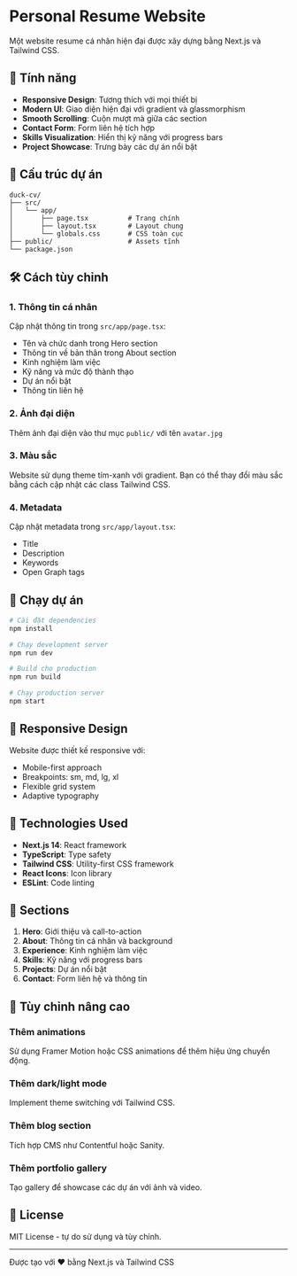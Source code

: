 # Personal Resume Website

Một website resume cá nhân hiện đại được xây dựng bằng Next.js và Tailwind CSS.

## 🚀 Tính năng

- **Responsive Design**: Tương thích với mọi thiết bị
- **Modern UI**: Giao diện hiện đại với gradient và glassmorphism
- **Smooth Scrolling**: Cuộn mượt mà giữa các section
- **Contact Form**: Form liên hệ tích hợp
- **Skills Visualization**: Hiển thị kỹ năng với progress bars
- **Project Showcase**: Trưng bày các dự án nổi bật

## 📁 Cấu trúc dự án

```
duck-cv/
├── src/
│   └── app/
│       ├── page.tsx          # Trang chính
│       ├── layout.tsx        # Layout chung
│       └── globals.css       # CSS toàn cục
├── public/                   # Assets tĩnh
└── package.json
```

## 🛠️ Cách tùy chỉnh

### 1. Thông tin cá nhân
Cập nhật thông tin trong `src/app/page.tsx`:
- Tên và chức danh trong Hero section
- Thông tin về bản thân trong About section
- Kinh nghiệm làm việc
- Kỹ năng và mức độ thành thạo
- Dự án nổi bật
- Thông tin liên hệ

### 2. Ảnh đại diện
Thêm ảnh đại diện vào thư mục `public/` với tên `avatar.jpg`

### 3. Màu sắc
Website sử dụng theme tím-xanh với gradient. Bạn có thể thay đổi màu sắc bằng cách cập nhật các class Tailwind CSS.

### 4. Metadata
Cập nhật metadata trong `src/app/layout.tsx`:
- Title
- Description
- Keywords
- Open Graph tags

## 🚀 Chạy dự án

```bash
# Cài đặt dependencies
npm install

# Chạy development server
npm run dev

# Build cho production
npm run build

# Chạy production server
npm start
```

## 📱 Responsive Design

Website được thiết kế responsive với:
- Mobile-first approach
- Breakpoints: sm, md, lg, xl
- Flexible grid system
- Adaptive typography

## 🎨 Technologies Used

- **Next.js 14**: React framework
- **TypeScript**: Type safety
- **Tailwind CSS**: Utility-first CSS framework
- **React Icons**: Icon library
- **ESLint**: Code linting

## 📝 Sections

1. **Hero**: Giới thiệu và call-to-action
2. **About**: Thông tin cá nhân và background
3. **Experience**: Kinh nghiệm làm việc
4. **Skills**: Kỹ năng với progress bars
5. **Projects**: Dự án nổi bật
6. **Contact**: Form liên hệ và thông tin

## 🔧 Tùy chỉnh nâng cao

### Thêm animations
Sử dụng Framer Motion hoặc CSS animations để thêm hiệu ứng chuyển động.

### Thêm dark/light mode
Implement theme switching với Tailwind CSS.

### Thêm blog section
Tích hợp CMS như Contentful hoặc Sanity.

### Thêm portfolio gallery
Tạo gallery để showcase các dự án với ảnh và video.

## 📄 License

MIT License - tự do sử dụng và tùy chỉnh.

---

Được tạo với ❤️ bằng Next.js và Tailwind CSS
